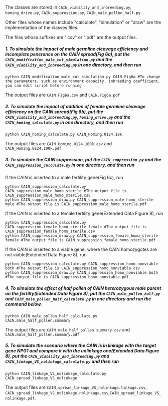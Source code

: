 
The classes are stored in `CAIN_viability_and_inbreeding.py`, `homing_drive.py`, `CAIN_suppression.py`, `CAIN_male_pollen_half.py`. 

Other files whose names include "calculate", "simulation" or "draw" are the implementation of the classes files.  

The files whose suffixes are ".csv" or ".pdf" are the output files.  
##### 1. To simulate the impact of male germline cleavage efficiency and incomplete penerance on the CAIN spread(Fig 6a), put the `CAIN_modification_male_cut_simulation.py` and the `CAIN_viability_and_inbreeding.py` in one directory, and then run   
```
python CAIN_modification_male_cut_simulation.py CAIN.Fig6a #To change the parameters, such as environment capacity, inbreeding coefficient, you can edit script before running
```
The output files are `CAIN.Fig6a.csv` and `CAIN.Fig6a.pdf`
##### 2. To simulate the impact of addition of female germline cleavage efficiency on the CAIN spread(Fig 6b), put the `CAIN_viability_and_inbreeding.py`, `homing_drive.py` and the `CAIN_homing_calculate.py` in one directory, and then run
```
python CAIN_homing_calculate.py CAIN_Homing.0124.10k
```
The output files are `CAIN_Homing.0124.100k.csv` and `CAIN_Homing.0124.100k.pdf`
##### 3. To simulate the CAIN suppression, put the `CAIN_suppression.py` and the `CAIN_suppression_calculate.py` in one directory, and then run
If the CAIN is inserted to a male fertility gene(Fig 6c), run
```
python CAIN_suppression_calculate.py CAIN_suppression_male_homo_sterile #The output file is CAIN_suppression_male_homo_sterile.csv
python CAIN_suppression_draw.py CAIN_suppression_male_homo_sterile male #The output file is CAIN_suppression_male_homo_sterile.pdf
```
If the CAIN is inserted to a female fertility gene(Extended Data Figure 8), run
```
python CAIN_suppression_calculate.py CAIN_suppression_female_homo_sterile female #The output file is CAIN_suppression_female_homo_sterile.csv
python CAIN_suppression_draw.py CAIN_suppression_female_homo_sterile female #The output file is CAIN_suppression_female_homo_sterile.pdf
```
If the CAIN is inserted to a viable gene, where the CAIN homozygotes are not viable(Extended Data Figure 8), run
```
python CAIN_suppression_calculate.py CAIN_suppression_homo_nonviable both #The output file is CAIN_suppression_homo_nonviable.csv
python CAIN_suppression_draw.py CAIN_suppression_homo_nonviable both  #The output file is CAIN_suppression_homo_nonviable.pdf
```

##### 4. To simulate the effect of half pollen of CAIN heterozygous male parent on the fertilty(Extended Data Figure 8), put the `CAIN_male_pollen_half.py` and `CAIN_male_pollen_half_calculate.py` in one directory and run the command below.
```
python CAIN_male_pollen_half_calculate.py CAIN.male_half_pollen.summary
```
The output files are `CAIN.male_half_pollen.summary.csv` and `CAIN.male_half_pollen.summary.pdf`
##### 5. To simulate the scenario where the CAIN is in linkage with the target gene NPG1 and compare it with the unlinkage one(Extended Data Figure 8), put the `CAIN_viability_and_inbreeding.py` and `CAIN_linkage_VS_nolinkage_calculate.py` and then run
```
python CAIN_linkage_VS_nolinkage_calculate.py CAIN_spread_linkage_VS_nolinkage
```
The output files are `CAIN_spread_linkage_VS_nolinkage.linkage.csv`, `CAIN_spread_linkage_VS_nolinkage.nolinkage.csv`,`CAIN_spread_linkage_VS_nolinkage.pdf`.
